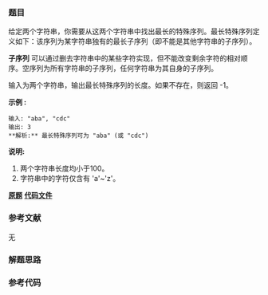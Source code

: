 ### 题目
给定两个字符串，你需要从这两个字符串中找出最长的特殊序列。最长特殊序列定义如下：该序列为某字符串独有的最长子序列（即不能是其他字符串的子序列）。

**子序列** 可以通过删去字符串中的某些字符实现，但不能改变剩余字符的相对顺序。空序列为所有字符串的子序列，任何字符串为其自身的子序列。

输入为两个字符串，输出最长特殊序列的长度。如果不存在，则返回 -1。

**示例 :**

    
    
    输入: "aba", "cdc"
    输出: 3
    **解析:** 最长特殊序列可为 "aba" (或 "cdc")
    

**说明:**

  1. 两个字符串长度均小于100。
  2. 字符串中的字符仅含有 'a'~'z'。

 **[原题](https://leetcode-cn.com/problems/longest-uncommon-subsequence-i/)**    **[代码文件]()**


### 参考文献
无

### 解题思路




### 参考代码

```go


```




